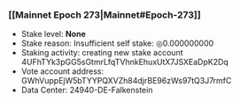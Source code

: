 ### [[Mainnet Epoch 273|Mainnet#Epoch-273]]
* Stake level: **None**
* Stake reason: Insufficient self stake: ◎0.000000000
* Staking activity: creating new stake account 4UFhTYk3pGG5sGtmrLfqTVhnkEhuxUtX7JSXEaDpK2Dq
* Vote account address: GWhVuppEjW5bTYYPQXVZh84djrBE96zWs97tQ3J7rmfC
* Data Center: 24940-DE-Falkenstein